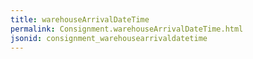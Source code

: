 ```yaml
---
title: warehouseArrivalDateTime
permalink: Consignment.warehouseArrivalDateTime.html
jsonid: consignment_warehousearrivaldatetime
---
```

